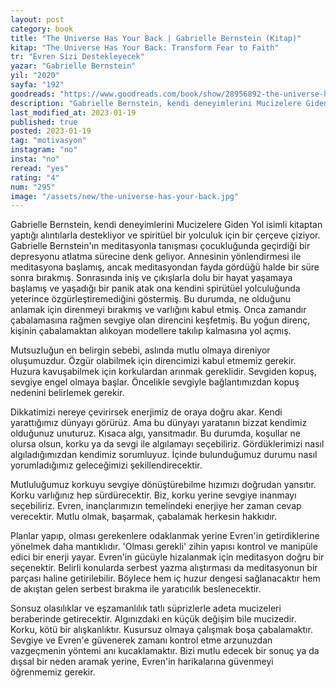 ```yaml
---
layout: post
category: book
title: "The Universe Has Your Back | Gabrielle Bernstein (Kitap)"
kitap: "The Universe Has Your Back: Transform Fear to Faith"
tr: "Evren Sizi Destekleyecek"
yazar: "Gabrielle Bernstein"
yil: "2020"
sayfa: "192"
goodreads: "https://www.goodreads.com/book/show/28956892-the-universe-has-your-back"
description: "Gabrielle Bernstein, kendi deneyimlerini Mucizelere Giden Yol isimli kitaptan yaptığı alıntılarla destekliyor ve spiritüel bir yolculuk için bir çerçeve çiziyor."
last_modified_at: 2023-01-19
published: true
posted: 2023-01-19
tag: "motivasyon"
instagram: "no"
insta: "no"
reread: "yes"
rating: "4"
num: "295"
image: "/assets/new/the-universe-has-your-back.jpg"
---
```


Gabrielle Bernstein, kendi deneyimlerini Mucizelere Giden Yol isimli kitaptan yaptığı alıntılarla destekliyor ve spiritüel bir yolculuk için bir çerçeve çiziyor. Gabrielle Bernstein'ın meditasyonla tanışması çocukluğunda geçirdiği bir depresyonu atlatma sürecine denk geliyor. Annesinin yönlendirmesi ile meditasyona başlamış, ancak meditasyondan fayda gördüğü halde bir süre sonra bırakmış. Sonrasında iniş ve çıkışlarla dolu bir hayat yaşamaya başlamış ve yaşadığı bir panik atak ona kendini spirütüel yolculuğunda yeterince özgürleştiremediğini göstermiş. Bu durumda, ne olduğunu anlamak için direnmeyi bırakmış ve varlığını kabul etmiş. Onca zamandır çabalamasına rağmen sevgiye olan direncini keşfetmiş. Bu yoğun direnç, kişinin çabalamaktan alıkoyan modellere takılıp kalmasına yol açmış.

Mutsuzluğun en belirgin sebebi, aslında mutlu olmaya direniyor oluşumuzdur. Özgür olabilmek için direncimizi kabul etmemiz gerekir. Huzura kavuşabilmek için korkulardan arınmak gereklidir. Sevgiden kopuş, sevgiye engel olmaya başlar. Öncelikle sevgiyle bağlantımızdan kopuş nedenini belirlemek gerekir. 

Dikkatimizi nereye çevirirsek enerjimiz de oraya doğru akar. Kendi yarattığımız dünyayı görürüz. Ama bu dünyayı yaratanın bizzat kendimiz olduğunuz unuturuz. Kısaca algı, yansıtmadır. Bu durumda, koşullar ne olursa olsun, korku ya da sevgi ile algılamayı seçebiliriz. Gördüklerimizi nasıl algıladığımızdan kendimiz sorumluyuz. İçinde bulunduğumuz durumu nasıl yorumladığımız geleceğimizi şekillendirecektir. 

Mutluluğumuz korkuyu sevgiye dönüştürebilme hızımızı doğrudan yansıtır. Korku varlığınız hep sürdürecektir. Biz, korku yerine sevgiye inanmayı seçebiliriz. Evren, inançlarımızın temelindeki enerjiye her zaman cevap verecektir. Mutlu olmak, başarmak, çabalamak herkesin hakkıdır. 

Planlar yapıp, olması gerekenlere odaklanmak yerine Evren'in getirdiklerine yönelmek daha mantıklıdır. 'Olması gerekli' zihin yapısı kontrol ve manipüle edici bir enerji yayar. Evren'in gücüyle hizalanmak için meditasyon doğru bir seçenektir. Belirli konularda serbest yazma alıştırması da meditasyonun bir parçası haline getirilebilir. Böylece hem iç huzur dengesi sağlanacaktır hem de akıştan gelen serbest bırakma ile yaratıcılık beslenecektir. 

Sonsuz olasılıklar ve eşzamanlılık tatlı süprizlerle adeta mucizeleri beraberinde getirecektir. Algınızdaki en küçük değişim bile mucizedir. Korku, kötü bir alışkanlıktır. Kusursuz olmaya çalışmak boşa çabalamaktır. Sevgiye ve Evren'e güvenerek zamanı kontrol etme arzunuzdan vazgeçmenin yöntemi anı kucaklamaktır. Bizi mutlu edecek bir sonuç ya da dışsal bir neden aramak yerine, Evren'in harikalarına güvenmeyi öğrenmemiz gerekir.